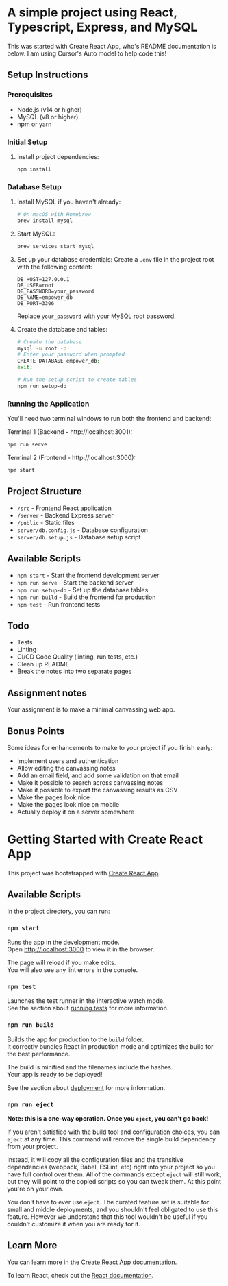 # A simple project using React, Typescript, Express, and MySQL

This was started with Create React App, who's README documentation is below. I am using Cursor's Auto model to help code this!

## Setup Instructions

### Prerequisites

- Node.js (v14 or higher)
- MySQL (v8 or higher)
- npm or yarn

### Initial Setup

1. Install project dependencies:

   ```bash
   npm install
   ```

### Database Setup

1. Install MySQL if you haven't already:

   ```bash
   # On macOS with Homebrew
   brew install mysql
   ```

2. Start MySQL:

   ```bash
   brew services start mysql
   ```

3. Set up your database credentials:
   Create a `.env` file in the project root with the following content:

   ```
   DB_HOST=127.0.0.1
   DB_USER=root
   DB_PASSWORD=your_password
   DB_NAME=empower_db
   DB_PORT=3306
   ```

   Replace `your_password` with your MySQL root password.

4. Create the database and tables:

   ```bash
   # Create the database
   mysql -u root -p
   # Enter your password when prompted
   CREATE DATABASE empower_db;
   exit;

   # Run the setup script to create tables
   npm run setup-db
   ```

### Running the Application

You'll need two terminal windows to run both the frontend and backend:

Terminal 1 (Backend - http://localhost:3001):

```bash
npm run serve
```

Terminal 2 (Frontend - http://localhost:3000):

```bash
npm start
```

## Project Structure

- `/src` - Frontend React application
- `/server` - Backend Express server
- `/public` - Static files
- `server/db.config.js` - Database configuration
- `server/db.setup.js` - Database setup script

## Available Scripts

- `npm start` - Start the frontend development server
- `npm run serve` - Start the backend server
- `npm run setup-db` - Set up the database tables
- `npm run build` - Build the frontend for production
- `npm test` - Run frontend tests

## Todo

- Tests
- Linting
- CI/CD Code Quality (linting, run tests, etc.)
- Clean up README
- Break the notes into two separate pages

## Assignment notes

Your assignment is to make a minimal canvassing web app.

## Bonus Points

Some ideas for enhancements to make to your project if you finish early:

- Implement users and authentication
- Allow editing the canvassing notes
- Add an email field, and add some validation on that email
- Make it possible to search across canvassing notes
- Make it possible to export the canvassing results as CSV
- Make the pages look nice
- Make the pages look nice on mobile
- Actually deploy it on a server somewhere

# Getting Started with Create React App

This project was bootstrapped with [Create React App](https://github.com/facebook/create-react-app).

## Available Scripts

In the project directory, you can run:

### `npm start`

Runs the app in the development mode.\
Open [http://localhost:3000](http://localhost:3000) to view it in the browser.

The page will reload if you make edits.\
You will also see any lint errors in the console.

### `npm test`

Launches the test runner in the interactive watch mode.\
See the section about [running tests](https://facebook.github.io/create-react-app/docs/running-tests) for more information.

### `npm run build`

Builds the app for production to the `build` folder.\
It correctly bundles React in production mode and optimizes the build for the best performance.

The build is minified and the filenames include the hashes.\
Your app is ready to be deployed!

See the section about [deployment](https://facebook.github.io/create-react-app/docs/deployment) for more information.

### `npm run eject`

**Note: this is a one-way operation. Once you `eject`, you can't go back!**

If you aren't satisfied with the build tool and configuration choices, you can `eject` at any time. This command will remove the single build dependency from your project.

Instead, it will copy all the configuration files and the transitive dependencies (webpack, Babel, ESLint, etc) right into your project so you have full control over them. All of the commands except `eject` will still work, but they will point to the copied scripts so you can tweak them. At this point you're on your own.

You don't have to ever use `eject`. The curated feature set is suitable for small and middle deployments, and you shouldn't feel obligated to use this feature. However we understand that this tool wouldn't be useful if you couldn't customize it when you are ready for it.

## Learn More

You can learn more in the [Create React App documentation](https://facebook.github.io/create-react-app/docs/getting-started).

To learn React, check out the [React documentation](https://reactjs.org/).
